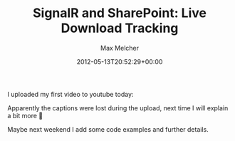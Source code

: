 ﻿---
title: 'SignalR and SharePoint: Live Download Tracking'
author: Max Melcher
aliases:
   - "/post/2012-05-13-signalr-and-sharepoint-live-download-tracking/"
2012: "05"
type: post
date: 2012-05-13T20:52:29+00:00
url: /2012/05/signalr-and-sharepoint-live-download-tracking/
aktt_notify_twitter:
  - 'no'
yourls_shorturl:
  - http://melcher.it/s/H
categories:
  - Customization
  - Development
  - SharePoint 2010

---
I uploaded my first video to youtube today:

<span class="embed-youtube" style="text-align:center; display: block;"></span> 

Apparently the captions were lost during the upload, next time I will explain a bit more 🙂

Maybe next weekend I add some code examples and further details.
